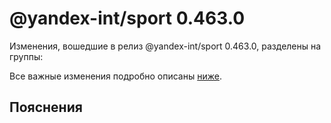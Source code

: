 # @yandex-int/sport 0.463.0

<!-- ЧЕЛОВЕЧЕСКОЕ ВСТУПЛЕНИЕ -->

Изменения, вошедшие в релиз @yandex-int/sport 0.463.0, разделены на группы:

Все важные изменения подробно описаны [ниже](#Пояснения).

## Пояснения

